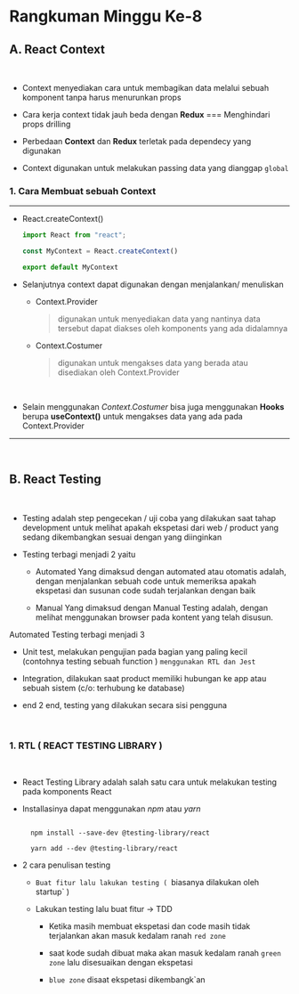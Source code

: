 # **Rangkuman Minggu Ke-8**
## A. React Context 
<br>

- Context menyediakan cara untuk membagikan data melalui sebuah komponent tanpa harus menurunkan props 
  
- Cara kerja context tidak jauh beda dengan **Redux** === Menghindari props drilling 
  
- Perbedaan **Context** dan **Redux** terletak pada dependecy yang digunakan
  
- Context digunakan untuk melakukan passing data yang dianggap  `global` 

### 1. Cara Membuat sebuah Context 
---

- React.createContext() 

    ```js
    import React from "react";

    const MyContext = React.createContext()

    export default MyContext 

    ``` 

- Selanjutnya context dapat digunakan dengan menjalankan/ menuliskan 

    - Context.Provider
        > digunakan untuk menyediakan data yang nantinya data tersebut dapat diakses oleh komponents yang ada didalamnya 

    - Context.Costumer
        > digunakan untuk mengakses data    yang berada atau disediakan oleh Context.Provider 
<br>

- Selain menggunakan _Context.Costumer_ bisa juga menggunakan **Hooks** berupa **useContext()** untuk mengakses data yang ada pada Context.Provider 

--- 

<br>

## B. React Testing

<br>

- Testing adalah step pengecekan / uji coba yang dilakukan saat tahap development untuk melihat apakah ekspetasi dari web / product yang sedang dikembangkan sesuai dengan yang diinginkan 
  
- Testing terbagi menjadi 2 yaitu 

    - Automated
    Yang dimaksud dengan automated atau otomatis adalah, dengan menjalankan sebuah code untuk memeriksa apakah ekspetasi dan susunan code sudah terjalankan dengan baik </br> 

    - Manual
    Yang dimaksud dengan Manual Testing adalah, dengan melihat menggunakan browser pada kontent yang telah disusun. </br>
  
Automated Testing terbagi menjadi 3 

- Unit test, melakukan pengujian pada bagian yang paling kecil (contohnya testing sebuah function ) `menggunakan RTL dan Jest` 
  
- Integration, dilakukan saat product memiliki hubungan ke app atau sebuah sistem (c/o: terhubung ke database)
  
- end 2 end, testing yang dilakukan secara sisi pengguna 

<br>

### 1. RTL ( REACT TESTING LIBRARY )
<br>

- React Testing Library adalah salah satu cara untuk melakukan testing pada komponents React

- Installasinya dapat menggunakan _npm_ atau _yarn_ 
  
  ```

    npm install --save-dev @testing-library/react 

    yarn add --dev @testing-library/react

  ```
  

- 2 cara penulisan testing 
  
    - `Buat fitur lalu lakukan testing ( `biasanya dilakukan oleh startup` ) 
      
    - Lakukan testing lalu buat fitur -> TDD 
      
        - Ketika masih membuat ekspetasi dan code masih tidak terjalankan akan masuk kedalam ranah `red zone`

        - saat kode sudah dibuat maka akan masuk kedalam ranah `green zone` lalu disesuaikan dengan ekspetasi 
      
        - `blue zone` disaat ekspetasi dikembangk`an

